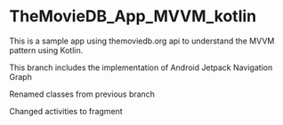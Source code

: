 # TheMovieDB_App_MVVM_kotlin
This is a sample app using themoviedb.org api to understand the MVVM pattern using Kotlin.

This branch includes the implementation of Android Jetpack Navigation Graph

Renamed classes from previous branch 

Changed activities to fragment
